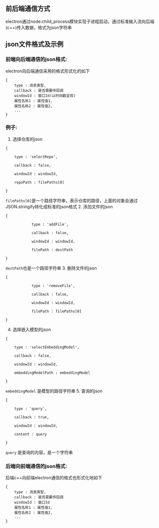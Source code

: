## 前后端通信方式

electron通过node:child_process模块实现子进程启动，通过标准输入流向后端(c++)传入数据，格式为json字符串

## json文件格式及示例
### 前端向后端通信的json格式:

electron向后端通信采用的格式形式化的如下
```
{
	type : 消息类型,
	callback : 是否需要传回调
	windowId : 窗口Id(以时间戳呈现)
	属性名称1 : 属性值1,
	属性名称2 : 属性值2,
	...
}
```
### 例子:
1. 选择仓库的json
```
{

    type : 'selectRepo',

    callback : false,

    windowId : windowId,

    repoPath : filePaths[0]

}
```
`filePaths[0]`是一个路径字符串，表示仓库的路径，上面的对象会通过JSON.stringify转化成标准的json格式
2. 添加文件的json
```
{

            type : 'addFile',

            callback : false,

            windowId : windowId,

            filePath : destPath

}
```
`destPath`也是一个路径字符串
3. 删除文件的json
```
{

            type : 'removeFile',

            callback : false,

            windowId : windowId,

            filePath : filePaths[0]

}
```
4. 选择嵌入模型的json
```
{

    type : 'selectEmbeddingModel',

    callback : false,

    windowId : windowId,

    embeddingModelPath : embeddingModel

}
```
`embeddingModel` 是模型的路径字符串
5. 查询的json
```
{

    type : 'query',

    callback : true,

    windowId : windowId,

    content : query

}
```
`query` 是查询的内容，是一个字符串

### 后端向前端通信的json格式:

后端c++向前端electron通信的格式也形式化地如下
```
{
	type : 消息类型,
	callback : 是否需要传回调
	windowId : 窗口Id
	属性名称1 : 属性值1,
	属性名称2 : 属性值2,
	...
}
```
